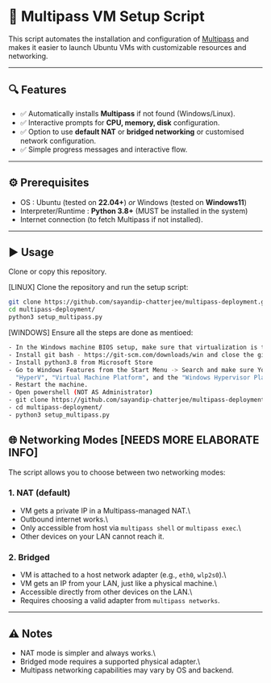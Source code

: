 # 🚀 Multipass VM Setup Script

This script automates the installation and configuration of
[Multipass](https://multipass.run) and makes it easier to launch Ubuntu
VMs with customizable resources and networking.

------------------------------------------------------------------------

## 🔍 Features

-   ✅ Automatically installs **Multipass** if not found
    (Windows/Linux).
-   ✅ Interactive prompts for **CPU, memory, disk** configuration.
-   ✅ Option to use **default NAT** or **bridged networking** or customised network configuration.
-   ✅ Simple progress messages and interactive flow.

------------------------------------------------------------------------

## ⚙️ Prerequisites

- OS : Ubuntu (tested on **22.04+**) _or_ Windows (tested on **Windows11**)
- Interpreter/Runtime : **Python 3.8+** (MUST be installed in the system)
- Internet connection (to fetch Multipass if not installed).

------------------------------------------------------------------------

## ▶️ Usage

Clone or copy this repository.

[LINUX] Clone the repository and run the setup script:
```bash
git clone https://github.com/sayandip-chatterjee/multipass-deployment.git
cd multipass-deployment/
python3 setup_multipass.py
```
    
[WINDOWS] Ensure all the steps are done as mentioed:
```bash
- In the Windows machine BIOS setup, make sure that virtualization is turned on
- Install git bash - https://git-scm.com/downloads/win and close the git bash window, do not clone yet.
- Install python3.8 from Microsoft Store
- Go to Windows Features from the Start Menu -> Search and make sure You enable the
  "HyperV", "Virtual Machine Platform", and the "Windows Hypervisor Platform" to run the VM.
- Restart the machine.
- Open powershell (NOT AS Administrator)
- git clone https://github.com/sayandip-chatterjee/multipass-deployment.git
- cd multipass-deployment/
- python3 setup_multipass.py
```

## 🌐 Networking Modes [NEEDS MORE ELABORATE INFO]

The script allows you to choose between two networking modes:

### 1. NAT (default)

-   VM gets a private IP in a Multipass-managed NAT.\
-   Outbound internet works.\
-   Only accessible from host via `multipass shell` or
    `multipass exec`.\
-   Other devices on your LAN cannot reach it.

### 2. Bridged

-   VM is attached to a host network adapter (e.g., `eth0`, `wlp2s0`).\
-   VM gets an IP from your LAN, just like a physical machine.\
-   Accessible directly from other devices on the LAN.\
-   Requires choosing a valid adapter from `multipass networks`.

------------------------------------------------------------------------

## ⚠️ Notes

-   NAT mode is simpler and always works.\
-   Bridged mode requires a supported physical adapter.\
-   Multipass networking capabilities may vary by OS and backend.
